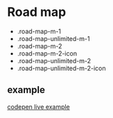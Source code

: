 # Road map

- .road-map-m-1
- .road-map-unlimited-m-1
- .road-map-m-2
- .road-map-m-2-icon
- .road-map-unlimited-m-2
- .road-map-unlimited-m-2-icon

## example

[codepen live example](https://codepen.io/Endwall/pen/GRYPexq)
